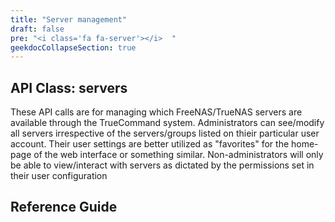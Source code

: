```yaml
---
title: "Server management"
draft: false
pre: "<i class='fa fa-server'></i>	"
geekdocCollapseSection: true
---
```


## API Class: servers
These API calls are for managing which FreeNAS/TrueNAS servers are available through the TrueCommand system.
Administrators can see/modify all servers irrespective of the servers/groups listed on thieir particular user account. Their user settings are better utilized as "favorites" for the home-page of the web interface or something similar.
Non-administrators will only be able to view/interact with servers as dictated by the permissions set in their user configuration

## Reference Guide
